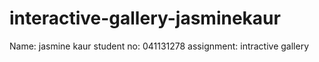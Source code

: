 # interactive-gallery-jasminekaur
Name: jasmine kaur
student no: 041131278
assignment: intractive gallery